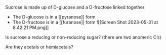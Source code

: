 Sucrose is made up of D-glucose and a D-fructose linked together 
- The D-glucose is in a [[pyranose]] form 
- The D-fructose is in a [[furanose]] form
![[Screen Shot 2023-05-31 at 8.42.21 PM.png]]

Is sucrose a reducing or non-reducing sugar? (there are two anomeric C’s)

Are they acetals or hemiacetals?
